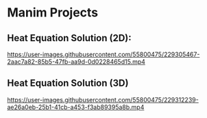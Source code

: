 # Manim Projects

## Heat Equation Solution (2D):
https://user-images.githubusercontent.com/55800475/229305467-2aac7a82-85b5-47fb-aa9d-0d0228465d15.mp4

## Heat Equation Solution (3D)
https://user-images.githubusercontent.com/55800475/229312239-ae26a0eb-25b1-41cb-a453-f3ab89395a8b.mp4

